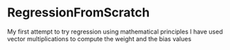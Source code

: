 # RegressionFromScratch
My first attempt to try regression using mathematical principles
I have used vector multiplications to compute the weight and the bias values
